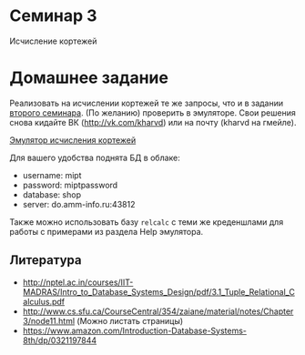 # Семинар 3
Исчисление кортежей

# Домашнее задание
Реализовать на исчислении кортежей те же запросы, что и в задании [второго семинара](https://github.com/kharvd/mipt-db/blob/master/02.md). (По желанию) проверить в эмуляторе. Свои решения снова кидайте ВК (http://vk.com/kharvd) или на почту (kharvd на гмейле).

[Эмулятор исчисления кортежей](http://www-rohan.sdsu.edu/~eckberg/relationalcalculusemulator.html)

Для вашего удобства поднята БД в облаке:
* username: mipt
* password: miptpassword
* database: shop
* server: do.amm-info.ru:43812

Также можно использовать базу `relcalc` с теми же креденшлами для работы с примерами из раздела Help эмулятора.

## Литература
* http://nptel.ac.in/courses/IIT-MADRAS/Intro_to_Database_Systems_Design/pdf/3.1_Tuple_Relational_Calculus.pdf
* http://www.cs.sfu.ca/CourseCentral/354/zaiane/material/notes/Chapter3/node11.html (Можно листать страницы)
* https://www.amazon.com/Introduction-Database-Systems-8th/dp/0321197844
